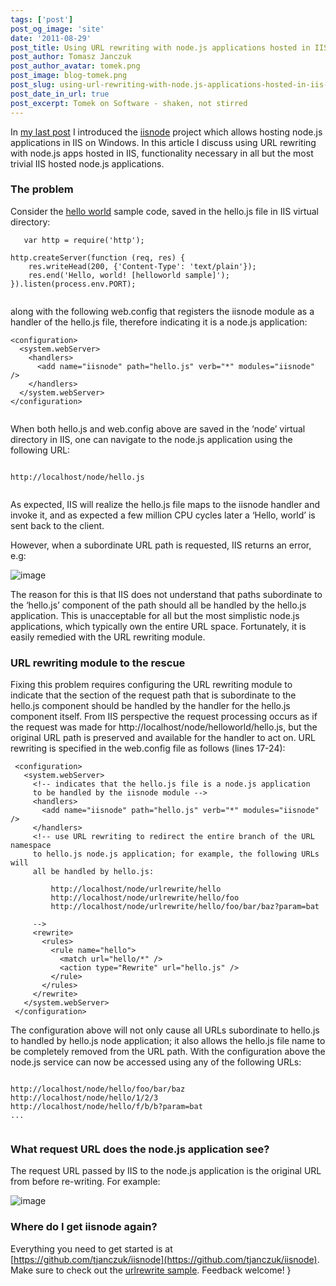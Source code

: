 ```yaml
---
tags: ['post']
post_og_image: 'site'
date: '2011-08-29'  
post_title: Using URL rewriting with node.js applications hosted in IIS using iisnode
post_author: Tomasz Janczuk
post_author_avatar: tomek.png
post_image: blog-tomek.png
post_slug: using-url-rewriting-with-node.js-applications-hosted-in-iis-using-iisnode
post_date_in_url: true
post_excerpt: Tomek on Software - shaken, not stirred
---
```





In [my last post](http://tomasz.janczuk.org/2011/08/hosting-nodejs-applications-in-iis-on.html) I introduced the [iisnode](https://github.com/tjanczuk/iisnode) project which allows hosting node.js applications in IIS on Windows. In this article I discuss using URL rewriting with node.js apps hosted in IIS, functionality necessary in all but the most trivial IIS hosted node.js applications.    

### The problem  

Consider the [hello world](https://github.com/tjanczuk/iisnode/blob/master/src/samples/helloworld/) sample code, saved in the hello.js file in IIS virtual directory:  

```
   var http = require('http');  
  
http.createServer(function (req, res) {  
    res.writeHead(200, {'Content-Type': 'text/plain'});  
    res.end('Hello, world! [helloworld sample]');  
}).listen(process.env.PORT);  
  

```


along with the following web.config that registers the iisnode module as a handler of the hello.js file, therefore indicating it is a node.js application:

```
<configuration>  
  <system.webServer>  
    <handlers>  
      <add name="iisnode" path="hello.js" verb="*" modules="iisnode" />  
    </handlers>      
  </system.webServer>  
</configuration>
  

```


When both hello.js and web.config above are saved in the ‘node’ virtual directory in IIS, one can navigate to the node.js application using the following URL:

```

http://localhost/node/hello.js
  

```


As expected, IIS will realize the hello.js file maps to the iisnode handler and invoke it, and as expected a few million CPU cycles later a ‘Hello, world’ is sent back to the client. 

However, when a subordinate URL path is requested, IIS returns an error, e.g: 

 ![image](http://lh6.ggpht.com/-pOwktyycuIo/Tlw_-98O_lI/AAAAAAAABz8/Ree6RYZo1vE/image_thumb%25255B2%25255D.png?imgmax=800)

The reason for this is that IIS does not understand that paths subordinate to the ‘hello.js’ component of the path should all be handled by the hello.js application. This is unacceptable for all but the most simplistic node.js applications, which typically own the entire URL space. Fortunately, it is easily remedied with the URL rewriting module.

### URL rewriting module to the rescue

Fixing this problem requires configuring the URL rewriting module to indicate that the section of the request path that is subordinate to the hello.js component should be handled by the handler for the hello.js component itself. From IIS perspective the request processing occurs as if the request was made for http://localhost/node/helloworld/hello.js, but the original URL path is preserved and available for the handler to act on. URL rewriting is specified in the web.config file as follows (lines 17-24):

```
 <configuration>
   <system.webServer>
     <!-- indicates that the hello.js file is a node.js application 
     to be handled by the iisnode module -->
     <handlers>
       <add name="iisnode" path="hello.js" verb="*" modules="iisnode" />
     </handlers>
     <!-- use URL rewriting to redirect the entire branch of the URL namespace
     to hello.js node.js application; for example, the following URLs will 
     all be handled by hello.js:
     
         http://localhost/node/urlrewrite/hello
         http://localhost/node/urlrewrite/hello/foo
         http://localhost/node/urlrewrite/hello/foo/bar/baz?param=bat
         
     -->    
     <rewrite>
       <rules>
         <rule name="hello">
           <match url="hello/*" />
           <action type="Rewrite" url="hello.js" />
         </rule>
       </rules>
     </rewrite>
   </system.webServer>
 </configuration>

```


The configuration above will not only cause all URLs subordinate to hello.js to handled by hello.js node application; it also allows the hello.js file name to be completely removed from the URL path. With the configuration above the node.js service can now be accessed using any of the following URLs:

```

http://localhost/node/hello/foo/bar/baz  
http://localhost/node/hello/1/2/3  
http://localhost/node/hello/f/b/b?param=bat  
...
  

```


### What request URL does the node.js application see?

The request URL passed by IIS to the node.js application is the original URL from before re-writing. For example:

 ![image](http://lh5.ggpht.com/-bcR21m4NZ9k/Tlw__gf6kjI/AAAAAAAAB0E/56bs8sPn7M8/image_thumb%25255B4%25255D.png?imgmax=800)

### Where do I get iisnode again?

Everything you need to get started is at [https://github.com/tjanczuk/iisnode](https://github.com/tjanczuk/iisnode). Make sure to check out the [urlrewrite sample](https://github.com/tjanczuk/iisnode/tree/master/src/samples/urlrewrite). Feedback welcome!  }